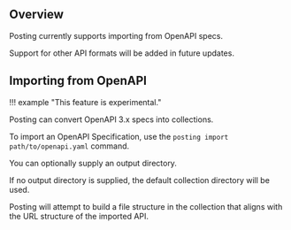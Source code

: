 ## Overview

Posting currently supports importing from OpenAPI specs.

Support for other API formats will be added in future updates.

## Importing from OpenAPI

!!! example "This feature is experimental."

Posting can convert OpenAPI 3.x specs into collections.

To import an OpenAPI Specification, use the `posting import path/to/openapi.yaml` command.

You can optionally supply an output directory.

If no output directory is supplied, the default collection directory will be used.

Posting will attempt to build a file structure in the collection that aligns with the URL structure of the imported API.

